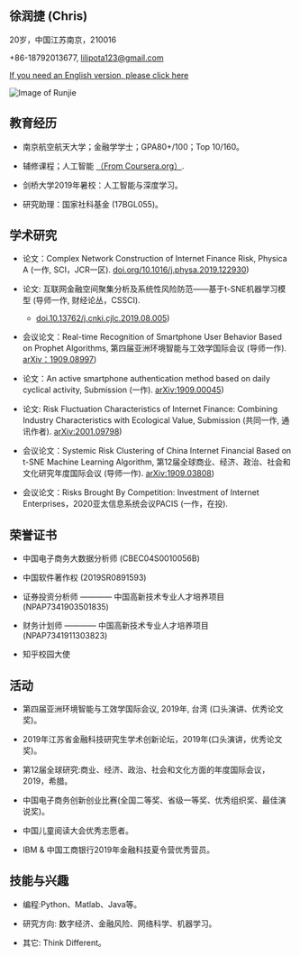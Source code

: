 ## 徐润捷 (Chris)

20岁，中国江苏南京，210016 

+86-18792013677, lilipota123@gmail.com 

 [If you need an English version, please click here](https://chris-runjie.github.io)

![Image of Runjie](https://Chris-Runjie.github.io/Runjie1.jpg)

## 教育经历

- 南京航空航天大学；金融学学士；GPA80+/100；Top 10/160。

- 辅修课程；人工智能
   [（From Coursera.org）](https://www.coursera.org/account/accomplishments/certificate/LJURD5379BZA).

- 剑桥大学2019年暑校：人工智能与深度学习。

- 研究助理：国家社科基金 (17BGL055)。

## 学术研究

- 论文：Complex Network Construction of Internet Finance Risk, Physica A (一作, SCI，JCR一区).
   [doi.org/10.1016/j.physa.2019.122930](https://www.sciencedirect.com/science/article/pii/S0378437119316619))

- 论文: 互联网金融空间聚集分析及系统性风险防范——基于t-SNE机器学习模型 (导师一作, 财经论丛，CSSCI).
  - [doi.10.13762/j.cnki.cjlc.2019.08.005](https://kns.cnki.net/KCMS/detail/detail.aspx?dbcode=CJFQ&dbname=CJFDLAST2019&filename=CJLC201908007&v=MDc0NDk5ak1wNDlGWTRSOGVYMUx1eFlTN0RoMVQzcVRyV00xRnJDVVI3cWZadVZ2RnlIbVU3L0JKaWZIYmJHNEg=))

- 会议论文：Real-time Recognition of Smartphone User Behavior Based on Prophet Algorithms, 第四届亚洲环境智能与工效学国际会议 (导师一作).
   [arXiv：1909.08997](https://arxiv.org/abs/1909.08997))

- 论文：An active smartphone authentication method based on daily cyclical activity, Submission (一作).
   [arXiv:1909.00045](https://arxiv.org/abs/1909.00045))

- 论文: Risk Fluctuation Characteristics of Internet Finance: Combining Industry Characteristics with Ecological Value, Submission (共同一作, 通讯作者).
   [arXiv:2001.09798](https://arxiv.org/abs/2001.09798))

- 会议论文：Systemic Risk Clustering of China Internet Financial Based on t-SNE Machine Learning Algorithm, 第12届全球商业、经济、政治、社会和文化研究年度国际会议 (导师一作).
   [arXiv:1909.03808](https://arxiv.org/abs/1909.03808))

- 会议论文：Risks Brought By Competition: Investment of Internet Enterprises，2020亚太信息系统会议PACIS (一作，在投).

## 荣誉证书

- 中国电子商务大数据分析师 (CBEC04S0010056B)

- 中国软件著作权 (2019SR0891593)

- 证券投资分析师 ———— 中国高新技术专业人才培养项目 (NPAP7341903501835)

- 财务计划师 ———— 中国高新技术专业人才培养项目 (NPAP7341911303823)

- 知乎校园大使

## 活动

- 第四届亚洲环境智能与工效学国际会议, 2019年, 台湾 (口头演讲、优秀论文奖)。

- 2019年江苏省金融科技研究生学术创新论坛，2019年(口头演讲，优秀论文奖)。

- 第12届全球研究:商业、经济、政治、社会和文化方面的年度国际会议，2019，希腊。

- 中国电子商务创新创业比赛(全国二等奖、省级一等奖、优秀组织奖、最佳演说奖)。

- 中国儿童阅读大会优秀志愿者。

- IBM & 中国工商银行2019年金融科技夏令营优秀营员。

## 技能与兴趣

- 编程:Python、Matlab、Java等。

- 研究方向: 数字经济、金融风险、网络科学、机器学习。

- 其它: Think Different。
